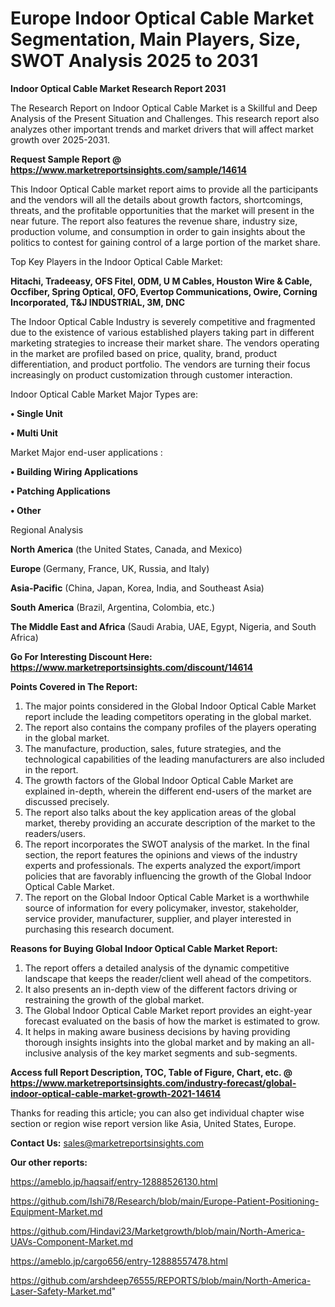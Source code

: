  # Europe Indoor Optical Cable Market Segmentation, Main Players, Size, SWOT Analysis 2025 to 2031

<strong>Indoor Optical Cable Market Research Report 2031</strong>

The Research Report on Indoor Optical Cable Market is a Skillful and Deep Analysis of the Present Situation and Challenges. This research report also analyzes other important trends and market drivers that will affect market growth over 2025-2031.

<strong>Request Sample Report @ <a href=https://www.marketreportsinsights.com/sample/14614>https://www.marketreportsinsights.com/sample/14614</a></strong>

This Indoor Optical Cable market report aims to provide all the participants and the vendors will all the details about growth factors, shortcomings, threats, and the profitable opportunities that the market will present in the near future. The report also features the revenue share, industry size, production volume, and consumption in order to gain insights about the politics to contest for gaining control of a large portion of the market share.

Top Key Players in the Indoor Optical Cable Market:

<strong>Hitachi, Tradeeasy, OFS Fitel, ODM, U M Cables, Houston Wire & Cable, Occfiber, Spring Optical, OFO, Evertop Communications, Owire, Corning Incorporated, T&J INDUSTRIAL, 3M, DNC</strong>

The Indoor Optical Cable Industry is severely competitive and fragmented due to the existence of various established players taking part in different marketing strategies to increase their market share. The vendors operating in the market are profiled based on price, quality, brand, product differentiation, and product portfolio. The vendors are turning their focus increasingly on product customization through customer interaction.

Indoor Optical Cable Market Major Types are:

<strong>• Single Unit

• Multi Unit</strong>

Market Major end-user applications :

<strong>• Building Wiring Applications

• Patching Applications

• Other</strong>

Regional Analysis

</u><strong><b>North America</b></strong> (the United States, Canada, and Mexico)

<strong><b>Europe </b></strong>(Germany, France, UK, Russia, and Italy)

<strong><b>Asia-Pacific</b></strong> (China, Japan, Korea, India, and Southeast Asia)

<strong><b>South America</b></strong> (Brazil, Argentina, Colombia, etc.)

<strong><b>The Middle East and Africa</b></strong> (Saudi Arabia, UAE, Egypt, Nigeria, and South Africa)

<strong>Go For Interesting Discount Here: <a href=https://www.marketreportsinsights.com/discount/14614>https://www.marketreportsinsights.com/discount/14614</a></strong>

<strong>Points Covered in The Report:</strong>
<ol>
  <li>The major points considered in the Global Indoor Optical Cable Market report include the leading competitors operating in the global market.</li>
  <li>The report also contains the company profiles of the players operating in the global market.</li>
  <li>The manufacture, production, sales, future strategies, and the technological capabilities of the leading manufacturers are also included in the report.</li>
  <li>The growth factors of the Global Indoor Optical Cable Market are explained in-depth, wherein the different end-users of the market are discussed precisely.</li>
  <li>The report also talks about the key application areas of the global market, thereby providing an accurate description of the market to the readers/users.</li>
  <li>The report incorporates the SWOT analysis of the market. In the final section, the report features the opinions and views of the industry experts and professionals. The experts analyzed the export/import policies that are favorably influencing the growth of the Global Indoor Optical Cable Market.</li>
  <li>The report on the Global Indoor Optical Cable Market is a worthwhile source of information for every policymaker, investor, stakeholder, service provider, manufacturer, supplier, and player interested in purchasing this research document.</li>
</ol>
<strong>Reasons for Buying Global Indoor Optical Cable Market Report:</strong>

<ol>
  <li>The report offers a detailed analysis of the dynamic competitive landscape that keeps the reader/client well ahead of the competitors.</li>
  <li>It also presents an in-depth view of the different factors driving or restraining the growth of the global market.</li>
  <li>The Global Indoor Optical Cable Market report provides an eight-year forecast evaluated on the basis of how the market is estimated to grow.</li>
  <li>It helps in making aware business decisions by having providing thorough insights insights into the global market and by making an all-inclusive analysis of the key market segments and sub-segments.</li>
</ol>
<strong>Access full Report Description, TOC, Table of Figure, Chart, etc. @ <a href=https://www.marketreportsinsights.com/industry-forecast/global-indoor-optical-cable-market-growth-2021-14614>https://www.marketreportsinsights.com/industry-forecast/global-indoor-optical-cable-market-growth-2021-14614</a></strong>


Thanks for reading this article; you can also get individual chapter wise section or region wise report version like Asia, United States, Europe.

<strong>Contact Us:</strong>
sales@marketreportsinsights.com

<strong>Our other reports:</strong>

<a href=https://ameblo.jp/haqsaif/entry-12888526130.html>https://ameblo.jp/haqsaif/entry-12888526130.html</a>

<a href=https://github.com/Ishi78/Research/blob/main/Europe-Patient-Positioning-Equipment-Market.md>https://github.com/Ishi78/Research/blob/main/Europe-Patient-Positioning-Equipment-Market.md</a>

<a href=https://github.com/Hindavi23/Marketgrowth/blob/main/North-America-UAVs-Component-Market.md>https://github.com/Hindavi23/Marketgrowth/blob/main/North-America-UAVs-Component-Market.md</a>

<a href=https://ameblo.jp/cargo656/entry-12888557478.html>https://ameblo.jp/cargo656/entry-12888557478.html</a>

<a href=https://github.com/arshdeep76555/REPORTS/blob/main/North-America-Laser-Safety-Market.md>https://github.com/arshdeep76555/REPORTS/blob/main/North-America-Laser-Safety-Market.md</a>"
